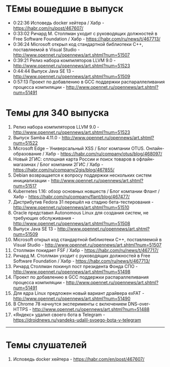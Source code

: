 # ТЕмы вошедшие в выпуск
- 0:22:36 Исповедь docker хейтера / Хабр - https://habr.com/ru/post/467607/
- 0:33:02 Ричард М. Столлман уходит с руководящих должностей в Free Software Foundation / Хабр - https://habr.com/ru/news/t/467713/
- 0:36:24 Microsoft открыл код стандартной библиотеки С++, поставляемой в Visual Studio - http://www.opennet.ru/opennews/art.shtml?num=51507
- 0:39:21 Релиз набора компиляторов LLVM 9.0 - http://www.opennet.ru/opennews/art.shtml?num=51523
- 0:44:44 Выпуск Java SE 13 - http://www.opennet.ru/opennews/art.shtml?num=51509
- 0:57:13 Проект по добавлению в GCC поддержки распараллеливания процесса компиляции - http://www.opennet.ru/opennews/art.shtml?num=51491


# Темы для 340 выпуска
1. Релиз набора компиляторов LLVM 9.0 - http://www.opennet.ru/opennews/art.shtml?num=51523
1. Выпуск Samba 4.11.0 - http://www.opennet.ru/opennews/art.shtml?num=51522
1. Microsoft Edge – Универсальный XSS / Блог компании OTUS. Онлайн-образование / Хабр - https://habr.com/ru/company/otus/blog/468097/
1. Новый 2ГИС: сплошная карта России и поиск товаров в офлайн-магазинах / Блог компании 2ГИС / Хабр - https://habr.com/ru/company/2gis/blog/467855/
1. Debian возвращается к вопросу поддержки нескольких систем инициализации - http://www.opennet.ru/opennews/art.shtml?num=51517
1. Kubernetes 1.16: обзор основных новшеств / Блог компании Флант / Хабр - https://habr.com/ru/company/flant/blog/467477/
1. Дистрибутив Fedora 31 перешёл на стадию бета-тестирования - http://www.opennet.ru/opennews/art.shtml?num=51510
1. Oracle представил Autonomous Linux для создания систем, не требующих обслуживания - http://www.opennet.ru/opennews/art.shtml?num=51508
1. Выпуск Java SE 13 - http://www.opennet.ru/opennews/art.shtml?num=51509
1. Microsoft открыл код стандартной библиотеки С++, поставляемой в Visual Studio - http://www.opennet.ru/opennews/art.shtml?num=51507
1. Столлман покидает FSF / Хабр - https://habr.com/ru/news/t/467717/
1. Ричард М. Столлман уходит с руководящих должностей в Free Software Foundation / Хабр - https://habr.com/ru/news/t/467713/
1. Ричард Столлман покинул пост президента Фонда СПО - http://www.opennet.ru/opennews/art.shtml?num=51498
1. Проект по добавлению в GCC поддержки распараллеливания процесса компиляции - http://www.opennet.ru/opennews/art.shtml?num=51491
1. Для ядра Linux предложен новый вариант драйвера exFAT - http://www.opennet.ru/opennews/art.shtml?num=51490
1. В Chrome 78 начнутся эксперименты с включением DNS-over-HTTPS - http://www.opennet.ru/opennews/art.shtml?num=51488
1. «Яндекс» удалил своего бота в Telegram - https://droidnews.ru/yandeks-udalil-svoego-bota-v-telegram

---

# Темы слушателей

1. Исповедь docker хейтера - https://habr.com/en/post/467607/
